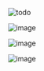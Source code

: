 ![todo](https://user-images.githubusercontent.com/85889196/227112601-242f90c9-b62a-4f14-8b9c-3cac22b5710a.gif)


![image](https://user-images.githubusercontent.com/85889196/221410803-b3e1e4d6-4343-4179-8b3f-b6f9ed73e438.png)

![image](https://user-images.githubusercontent.com/85889196/221410988-23e57649-643f-49b7-8a60-21854b17278f.png)

![image](https://user-images.githubusercontent.com/85889196/221411026-322dd86a-afb1-4deb-97ef-ccbbc01f8ce8.png)

